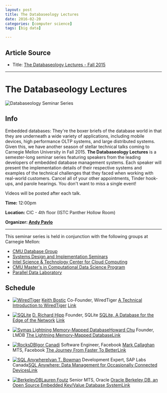 ```yaml
---
layout: post
title: The Databaseology Lectures
date: 2016-02-20
categories: [computer science]
tags: [big data]

---
```


## Article Source
* Title: [The Databaseology Lectures - Fall 2015](http://db.cs.cmu.edu/seminar2015/)

---

The Databaseology Lectures
======================================

![](http://db.cs.cmu.edu/files/custom/seminar2015/img/header.jpg "Databaseology Seminar Series")


## Info 


Embedded databases: They're the boxer briefs of the database world in
that they are underneath a wide variety of applications, including
mobile devices, high performance OLTP systems, and large distributed
systems. Given this, we have another season of stellar technical talks
coming to Carnegie Mellon University in Fall 2015. **The Databaseology
Lectures** is a semester-long seminar series featuring speakers from the
leading developers of embedded database management systems. Each speaker
will present the implementation details of their respective systems and
examples of the technical challenges that they faced when working with
real-world customers. Cancel all of your other appointments, Tinder
hook-ups, and parole hearings. You don't want to miss a single event!

Videos will be posted after each talk.

**Time:** 12:00pm

**Location:** CIC - 4th floor (ISTC Panther Hollow Room)

**Organizer: [Andy Pavlo](http://www.cs.cmu.edu/~pavlo)**

------------------------------------------------------------------------

This seminar series is held in conjunction with the following groups at
Carnegie Mellon:

-   [CMU Database Group](http://db.cs.cmu.edu)
-   [Systems Design and Implementation
    Seminars](http://www.pdl.cmu.edu/SDI/)
-   [Intel Science & Technology Center for Cloud
    Computing](http://www.istc-cc.cmu.edu/)
-   [CMU Master's in Computational Data Science
    Program](http://mcds.cs.cmu.edu/)
-   [Parallel Data Laboratory](http://www.pdl.cmu.edu)


## Schedule 

* [![WiredTiger](http://db.cs.cmu.edu/files/custom/seminar2015/img/wiredtiger.png "WiredTiger")](http://www.wiredtiger.com/)
[Keith Bostic](https://en.wikipedia.org/wiki/Keith_Bostic)
 Co-Founder, WiredTiger
[A Technical Introduction to
WiredTiger](http://www.pdl.cmu.edu/SDI/2015/091015.html)
[Link](http://cmudb.io/lectures2015-wiredtiger)

* [![SQLite](http://db.cs.cmu.edu/files/custom/seminar2015/img/sqlite.png "SQLite")](https://www.sqlite.org/)
[D. Richard Hipp](http://www.hwaci.com/drh/)
 Founder, SQLite
[SQLite, A Database for the Edge of the
Network](http://www.pdl.cmu.edu/SDI/2015/091715.html)
[Link](http://cmudb.io/lectures2015-sqlite)
* [![Symas Lightning Memory-Mapped
Database](http://db.cs.cmu.edu/files/custom/seminar2015/img/lmdb.png "LMDB")](http://symas.com/mdb/)[Howard Chu](http://highlandsun.com/hyc/)
 Founder, LMDB [The Lightning Memory-Mapped Database](http://www.pdl.cmu.edu/SDI/2015/100815.html)[Link](http://cmudb.io/lectures2015-lmdb)
* [![RocksDB](http://db.cs.cmu.edu/files/custom/seminar2015/img/rocksdb.png "RocksDB")](http://rocksdb.org/)[Igor Canadi](https://www.linkedin.com/in/igorcanadi) Software Engineer, Facebook [Mark Callaghan](https://www.linkedin.com/pub/mark-callaghan/55/334/970) MTS, Facebook [The Journey From Faster To Better](http://www.pdl.cmu.edu/SDI/2015/102215.html)[Link](http://cmudb.io/lectures2015-rocksdb)
* [![SQL Anywhere](http://db.cs.cmu.edu/files/custom/seminar2015/img/sqlanywhere.png "SQL Anywhere")](http://scn.sap.com/community/sql-anywhere)[Ivan T. Bowman](https://www.linkedin.com/pub/ivan-bowman/49/5a5/222)
 Development Expert, SAP Labs Canada[SQL Anywhere: Data Management for Occasionally Connected Devices](http://www.pdl.cmu.edu/SDI/2015/110515.html)[Link](http://cmudb.io/lectures2015-sqlanywhere)
* [![BerkeleyDB](http://db.cs.cmu.edu/files/custom/seminar2015/img/berkeleydb.png "BerkeleyDB")](http://www.oracle.com/technetwork/database/database-technologies/berkeleydb/overview/index.html)[Lauren Foutz](https://www.linkedin.com/pub/lauren-foutz/5/485/761) Senior MTS, Oracle
[Oracle Berkeley DB, an Open Source Embedded Key/Value Database System](http://www.pdl.cmu.edu/SDI/2015/111215.html)[Link](http://cmudb.io/lectures2015-berkeleydb)




